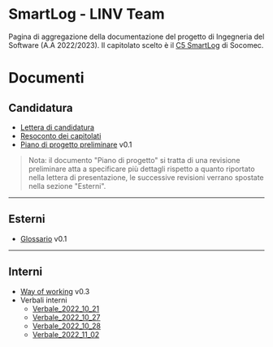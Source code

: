 # SmartLog - LINV Team

Pagina di aggregazione della documentazione del progetto di Ingegneria del Software (A.A 2022/2023). Il capitolato scelto è il [C5 SmartLog](https://www.math.unipd.it/~tullio/IS-1/2022/Progetto/C5.pdf) di Socomec.

# Documenti

## Candidatura

- [Lettera di candidatura](/SmartLog/Candidatura/Candidatura.pdf)
- [Resoconto dei capitolati](/SmartLog/Candidatura/ResocontoCapitolati.pdf)
- [Piano di progetto preliminare](/SmartLog/PdP/PianoDiProgetto.pdf) v0.1

> Nota: il documento "Piano di progetto" si tratta di una revisione preliminare atta a specificare più dettagli rispetto a quanto riportato nella lettera di presentazione, le successive revisioni verrano spostate nella sezione "Esterni".

---

## Esterni

- [Glossario](/SmartLog/Glossario/Glossario.pdf) v0.1

---

## Interni

- [Way of working](/SmartLog/WOW/WayOfWorking.pdf) v0.3
- Verbali interni
    * [Verbale_2022_10_21](/SmartLog/Verbali/Interni/Verbale_2022_10_21.pdf)
    * [Verbale_2022_10_27](/SmartLog/Verbali/Interni/Verbale_2022_10_27.pdf)
    * [Verbale_2022_10_28](/SmartLog/Verbali/Interni/Verbale_2022_10_28.pdf)
    * [Verbale_2022_11_02](/SmartLog/Verbali/Interni/Verbale_2022_11_02.pdf)

